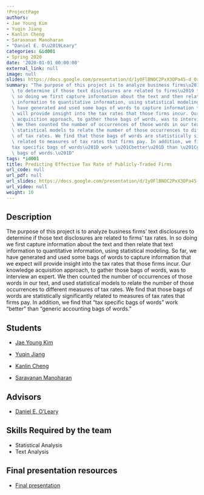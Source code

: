 ```yaml
---
!ProjectPage
authors:
- Jae Young Kim
- Yuqin Jiang
- Kanlin Cheng
- Saravanan Manoharan
- "Daniel E. O\u2019Leary"
categories: &id001
- Spring 2020
date: '2020-01-01 00:00:00'
external_link: null
image: null
slides: https://docs.google.com/presentation/d/1y0FlBNOC2PxX3OPa45-d_Orr7kPnvaG3/edit?usp=sharing&ouid=116088473370484068569&rtpof=true&sd=true
summary: "The purpose of this project is to analyze business firms\u2019 text disclosures\
  \ to determine if those text disclosures are related to firms\u2019 tax rates. In\
  \ so doing we first capture information about the text and then relate that text\
  \ information to quantitative information, using statistical modeling. So far, we\
  \ have generated and used some bags of words to capture information that we expect\
  \ will provide insight into the tax rates that those firms incur. Our knowledge\
  \ acquisition approach, to gather those bags of words, was to interview an expert.\
  \ We then counted the number of occurrences of those words in our text, and used\
  \ statistical models to relate the number of those occurrences to different measures\
  \ of tax rates. We find that those bags of words are statistically significantly\
  \ related to measures of tax rates that firms pay. In addition, we find that \u201C\
  tax specific bags of words\u201D work \u201Cbetter\u201D than \u201Cgeneric accounting\
  \ bags of words.\u201D"
tags: *id001
title: Predicting Effective Tax Rate of Publicly-Traded Firms
url_code: null
url_pdf: null
url_slides: https://docs.google.com/presentation/d/1y0FlBNOC2PxX3OPa45-d_Orr7kPnvaG3/edit?usp=sharing&ouid=116088473370484068569&rtpof=true&sd=true
url_video: null
weight: 10
---
```

## Description

The purpose of this project is to analyze business firms’ text disclosures to determine if those text disclosures are related to firms’ tax rates. In so doing we first capture information about the text and then relate that text information to quantitative information, using statistical modeling. So far, we have generated and used some bags of words to capture information that we expect will provide insight into the tax rates that those firms incur. Our knowledge acquisition approach, to gather those bags of words, was to interview an expert. We then counted the number of occurrences of those words in our text, and used statistical models to relate the number of those occurrences to different measures of tax rates. We find that those bags of words are statistically significantly related to measures of tax rates that firms pay. In addition, we find that “tax specific bags of words” work “better” than “generic accounting bags of words.”





## Students

* [Jae Young Kim](../../../author/jae-youngkim)

* [Yuqin Jiang](../../../author/yuqin-jiang)

* [Kanlin Cheng](../../../author/kanlin-cheng)

* [Saravanan Manoharan](../../../author/saravanan-manoharan)

## Advisors

* [Daniel E. O’Leary](../../../author/daniel-eoleary)

## Skills Required by the team


* Statistical Analysis
* Text Analysis
## Final presentation resources

* [Final presentation](https://docs.google.com/presentation/d/1y0FlBNOC2PxX3OPa45-d_Orr7kPnvaG3/edit?usp=sharing&amp;ouid=116088473370484068569&amp;rtpof=true&amp;sd=true)